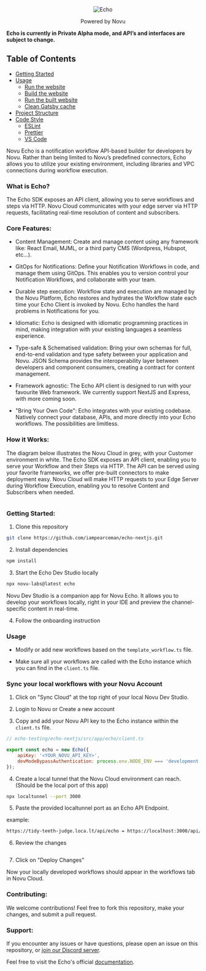 <div align="center">

![Echo](https://github.com/iampearceman/echo-nextjs/assets/63902456/48a44047-b732-4f86-a0aa-31a19d9b0215)

Powered by Novu
</div>

**Echo is currently in Private Alpha mode, and API’s and interfaces are subject to change.**

## Table of Contents

- [Getting Started](#getting-started)
- [Usage](#usage)
  - [Run the website](#run-the-website)
  - [Build the website](#build-the-website)
  - [Run the built website](#run-the-built-website)
  - [Clean Gatsby cache](#clean-gatsby-cache)
- [Project Structure](#project-structure)
- [Code Style](#code-style)
  - [ESLint](#eslint)
  - [Prettier](#prettier)
  - [VS Code](#vs-code)

Novu Echo is a notification workflow API-based builder for developers by Novu. 
Rather than being limited to Novu’s predefined connectors, Echo allows you to utilize your existing environment, including libraries and VPC connections during workflow execution.

### What is Echo?

The Echo SDK exposes an API client, allowing you to serve workflows and steps via HTTP. Novu Cloud communicates with your edge server via HTTP requests, facilitating real-time resolution of content and subscribers.

### Core Features:

- Content Management: Create and manage content using any framework like: React Email, MJML, or a third party CMS (Wordpress, Hubspot, etc…).

- GitOps for Notifications: Define your Notification Workflows in code, and manage them using GitOps. This enables you to version control your Notification Workflows, and collaborate with your team.

- Durable step execution: Workflow state and execution are managed by the Novu Platform, Echo restores and hydrates the Workflow state each time your Echo Client is invoked by Novu. Echo handles the hard problems in Notifications for you.

- Idiomatic: Echo is designed with idiomatic programming practices in mind, making integration with your existing languages a seamless experience.

- Type-safe & Schematised validation: Bring your own schemas for full, end-to-end validation and type safety between your application and Novu. JSON Schema provides the interoperability layer between developers and component consumers, creating a contract for content management.

- Framework agnostic: The Echo API client is designed to run with your favourite Web framework. We currently support NextJS and Express, with more coming soon.

- "Bring Your Own Code": Echo integrates with your existing codebase. Natively connect your database, APIs, and more directly into your Echo workflows. The possibilities are limitless.

### How it Works:

The diagram below illustrates the Novu Cloud in grey, with your Customer environment in white. 
The Echo SDK exposes an API client, enabling you to serve your Workflow and their Steps via HTTP. 
The API can be served using your favorite frameworks, we offer pre-built connectors to make deployment easy. 
Novu Cloud will make HTTP requests to your Edge Server during Workflow Execution, enabling you to resolve Content and Subscribers when needed.

<Image>

### Getting Started:

1. Clone this repository

```bash
git clone https://github.com/iampearceman/echo-nextjs.git
```

2. Install dependencies

```bash
npm install
```

3. Start the Echo Dev Studio locally

```bash
npx novu-labs@latest echo
```

Novu Dev Studio is a companion app for Novu Echo. It allows you to develop your workflows locally, right in your IDE and preview the channel-specific content in real-time.


4. Follow the onboarding instruction


### Usage

- Modify or add new workflows based on the `template_workflow.ts` file.

- Make sure all your workflows are called with the Echo instance which you can find in the `client.ts` file.

### Sync your local workflows with your Novu Account

1. Click on "Sync Cloud" at the top right of your local Novu Dev Studio.

2. Login to Novu or Create a new account

3. Copy and add your Novu API key to the Echo instance within the `client.ts` file.

```javascript
// echo-testing/echo-nextjs/src/app/echo/client.ts

export const echo = new Echo({
    apiKey: '<YOUR_NOVU_API_KEY>',
    devModeBypassAuthentication: process.env.NODE_ENV === 'development'
});
```

4. Create a local tunnel that the Novu Cloud environment can reach. (Should be the local port of this app)

```bash
npx localtunnel --port 3000
```

5. Paste the provided localtunnel port as an Echo API Endpoint.

example:
```bash
https://tidy-teeth-judge.loca.lt/api/echo = https://localhost:3000/api/echo
```

6. Review the changes

<image>

7. Click on "Deploy Changes"

Now your locally developed workflows should appear in the workflows tab in Novu Cloud.

### Contributing:

We welcome contributions! Feel free to fork this repository, make your changes, and submit a pull request.

### Support:

If you encounter any issues or have questions, please open an issue on this repository, or [join our Discord server](https://discord.gg/novu).

Feel free to visit the Echo's official [documentation](https://docs.novu.co/echo/introduction).
